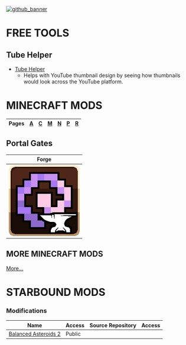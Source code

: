 [![github_banner](https://user-images.githubusercontent.com/47284617/196821530-75c52804-ca3c-4509-ae51-099b5aa9d1da.png)](https://github.com/northwesttrees-gaming)
# FREE TOOLS
## Tube Helper
- [Tube Helper](https://github.com/northwesttrees-gaming/Tube-Helper)
  - Helps with YouTube thumbnail design by seeing how thumbnails would look across the YouTube platform.


# MINECRAFT MODS
| Pages | [A](https://github.com/northwesttrees-gaming/.github/tree/main/pages/a) | [C](https://github.com/northwesttrees-gaming/.github/tree/main/pages/c) | [M](https://github.com/northwesttrees-gaming/.github/tree/main/pages/m) | [N](https://github.com/northwesttrees-gaming/.github/tree/main/pages/n) | [P](https://github.com/northwesttrees-gaming/.github/tree/main/pages/p) | [R](https://github.com/northwesttrees-gaming/.github/tree/main/pages/r) |
| --- | --- | --- | --- | --- | --- | --- |

## Portal Gates
| Forge |
| --- |
[![portalgates_logo](https://github.com/northwesttrees-gaming/.github/blob/main/mods/logos/portalgates_minecraft_forge_logo_github.png)](https://github.com/northwesttrees-gaming/PortalGates) |


## MORE MINECRAFT MODS
[More...](https://github.com/northwesttrees-gaming/.github/blob/main/minecraft-mods.md)

# STARBOUND MODS
### Modifications
| Name | Access | Source Repository | Access |
| --- | --- | --- | --- |
| [Balanced Asteroids 2](https://github.com/northwesttrees-gaming/Balanced-Asteroids-2) | Public | | |


